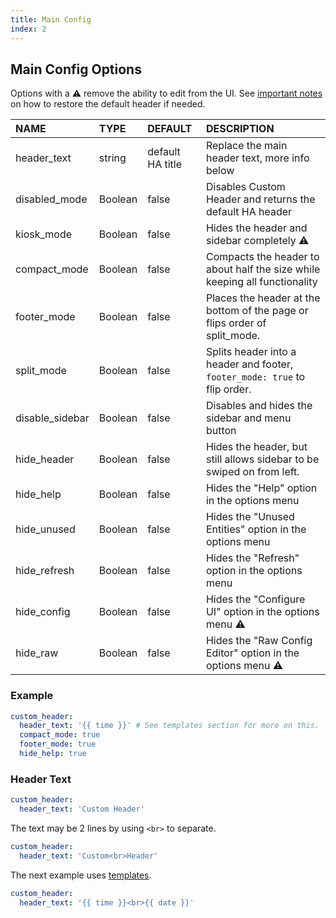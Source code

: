 ```yaml
---
title: Main Config
index: 2
---
```


## Main Config Options

Options with a :warning: remove the ability to edit from the UI. See [important notes](#intro/notes) on how to restore the default header if needed.

| NAME            | TYPE    | DEFAULT          | DESCRIPTION                                                                |
| :-------------- | :------ | :--------------- | :------------------------------------------------------------------------- |
| header_text     | string  | default HA title | Replace the main header text, more info below                              |
| disabled_mode   | Boolean | false            | Disables Custom Header and returns the default HA header                   |
| kiosk_mode      | Boolean | false            | Hides the header and sidebar completely :warning:                          |
| compact_mode    | Boolean | false            | Compacts the header to about half the size while keeping all functionality |
| footer_mode     | Boolean | false            | Places the header at the bottom of the page or flips order of split_mode.  |
| split_mode      | Boolean | false            | Splits header into a header and footer, `footer_mode: true` to flip order. |
| disable_sidebar | Boolean | false            | Disables and hides the sidebar and menu button                             |
| hide_header     | Boolean | false            | Hides the header, but still allows sidebar to be swiped on from left.      |
| hide_help       | Boolean | false            | Hides the "Help" option in the options menu                                |
| hide_unused     | Boolean | false            | Hides the "Unused Entities" option in the options menu                     |
| hide_refresh    | Boolean | false            | Hides the "Refresh" option in the options menu                             |
| hide_config     | Boolean | false            | Hides the "Configure UI" option in the options menu :warning:              |
| hide_raw        | Boolean | false            | Hides the "Raw Config Editor" option in the options menu :warning:         |

### Example

```yaml
custom_header:
  header_text: '{{ time }}' # See templates section for more on this.
  compact_mode: true
  footer_mode: true
  hide_help: true
```

### Header Text

```yaml
custom_header:
  header_text: 'Custom Header'
```

The text may be 2 lines by using `<br>` to separate.

```yaml
custom_header:
  header_text: 'Custom<br>Header'
```

The next example uses [templates](#templates).

```yaml
custom_header:
  header_text: '{{ time }}<br>{{ date }}'
```
